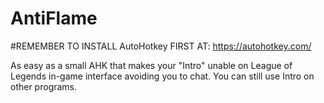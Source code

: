 # AntiFlame

#REMEMBER TO INSTALL AutoHotkey FIRST AT: https://autohotkey.com/

As easy as a small AHK that makes your "Intro" unable on League of Legends in-game interface avoiding you to chat.
You can still use Intro on other programs.
